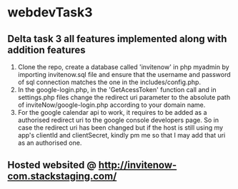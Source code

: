 # webdevTask3
## Delta task 3 all features implemented along with addition features
1. Clone the repo, create a database called 'invitenow' in php myadmin by importing invitenow.sql file and ensure that the username and password of sql connection matches    the one in the includes/config.php.
2. In the google-login.php, in the 'GetAcessToken' function call and in settings.php files change the redirect uri parameter to the           absolute path of inviteNow/google-login.php according to your domain name.
3. For the google calendar api to work, it requires to be added as a authorised redirect uri to the google console developers page. So in    case the redirect uri has been changed but if the host is still using my app's clientId and clientSecret, kindly pm me so that I may       add that uri as an authorised one.
## Hosted websited @ http://invitenow-com.stackstaging.com/ 
